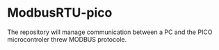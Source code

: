 # ModbusRTU-pico

The repository will manage communication between a PC and the PICO microcontroler threw MODBUS protocole.
